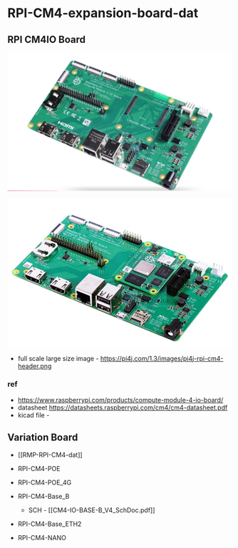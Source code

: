 
# RPI-CM4-expansion-board-dat


## RPI CM4IO Board 

![](2023-11-30-14-27-01.png)

![](2023-11-30-14-27-26.png)

- full scale large size image - https://pi4j.com/1.3/images/pi4j-rpi-cm4-header.png

### ref 


- https://www.raspberrypi.com/products/compute-module-4-io-board/
- datasheet https://datasheets.raspberrypi.com/cm4/cm4-datasheet.pdf
- kicad file - 


## Variation Board 

- [[RMP-RPI-CM4-dat]]


- RPI-CM4-POE
- RPI-CM4-POE_4G
- RPI-CM4-Base_B
  - SCH - [[CM4-IO-BASE-B_V4_SchDoc.pdf]]
- RPI-CM4-Base_ETH2
- RPI-CM4-NANO